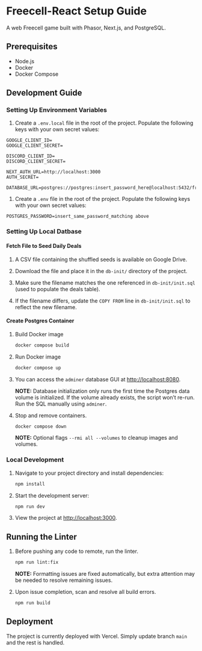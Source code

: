 # Freecell-React Setup Guide

A web Freecell game built with Phasor, Next.js, and PostgreSQL.

## Prerequisites

- Node.js
- Docker
- Docker Compose

## Development Guide

### Setting Up Environment Variables

1. Create a `.env.local` file in the root of the project. Populate the following keys with your own secret values:

```
GOOGLE_CLIENT_ID=
GOOGLE_CLIENT_SECRET=

DISCORD_CLIENT_ID=
DISCORD_CLIENT_SECRET=

NEXT_AUTH_URL=http://localhost:3000
AUTH_SECRET=

DATABASE_URL=postgres://postgres:insert_password_here@localhost:5432/freecelldb
```

1. Create a `.env` file in the root of the project. Populate the following keys with your own secret values:

```
POSTGRES_PASSWORD=insert_same_password_matching above
```

### Setting Up Local Datbase

#### Fetch File to Seed Daily Deals

   1. A CSV file containing the shuffled seeds is available on Google Drive.

   1. Download the file and place it in the `db-init/` directory of the project.

   1. Make sure the filename matches the one referenced in `db-init/init.sql` (used to populate the deals table).

   1. If the filename differs, update the `COPY FROM` line in `db-init/init.sql` to reflect the new filename.

#### Create Postgres Container

1. Build Docker image

   ```bash
   docker compose build
   ```

1. Run Docker image

   ```bash
   docker compose up
   ```

1. You can access the `adminer` database GUI at [http://localhost:8080](http://localhost:8080).

   **NOTE:** Database initialization only runs the first time the Postgres data volume is initialized.
   If the volume already exists, the script won’t re-run. Run the SQL manually using `adminer`.

1. Stop and remove containers.

   ```bash
   docker compose down
   ```

   **NOTE:** Optional flags `--rmi all --volumes` to cleanup images and volumes.

### Local Development

1. Navigate to your project directory and install dependencies:

   ```bash
   npm install
   ```

1. Start the development server:

   ```bash
   npm run dev
   ```

1. View the project at [http://localhost:3000](http://localhost:3000).

## Running the Linter

1. Before pushing any code to remote, run the linter.

   ```bash
   npm run lint:fix
   ```

   **NOTE:** Formatting issues are fixed automatically, but extra attention may be needed to resolve remaining issues.

1. Upon issue completion, scan and resolve all build errors.

   ```bash
   npm run build
   ```

## Deployment

The project is currently deployed with Vercel. Simply update branch `main` and the rest is handled.
